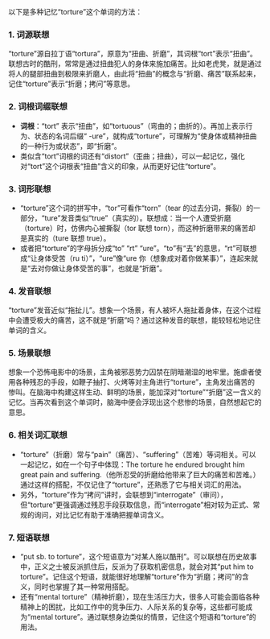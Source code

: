 以下是多种记忆“torture”这个单词的方法：

### 1. 词源联想
“torture”源自拉丁语“tortura”，原意为“扭曲、折磨”，其词根“tort”表示“扭曲”。联想古时的酷刑，常常是通过扭曲犯人的身体来施加痛苦。比如老虎凳，就是通过将人的腿部扭曲到极限来折磨人，由此将“扭曲”的概念与“折磨、痛苦”联系起来，记住“torture”表示“折磨；拷问”等意思。

### 2. 词根词缀联想
 - **词根**：“tort” 表示“扭曲”，如“tortuous”（弯曲的；曲折的）。再加上表示行为、状态的名词后缀“ -ure”，就构成“torture”，可理解为“使身体或精神扭曲的一种行为或状态”，即“折磨”。
 - 类似含“tort”词根的词还有“distort”（歪曲；扭曲），可以一起记忆，强化对“tort”这个词根表“扭曲”含义的印象，从而更好记住“torture”。

### 3. 词形联想
 - “torture”这个词的拼写中，“tor”可看作“torn”（tear 的过去分词，撕裂）的一部分，“ture”发音类似“true”（真实的）。联想成：当一个人遭受折磨（torture）时，仿佛内心被撕裂（tor 联想 torn），而这种折磨带来的痛苦却是真实的（ture 联想 true）。
 - 或者把“torture”的字母拆分成“to” “rt” “ure”。“to”有“去”的意思，“rt”可联想成“让身体受苦（ru ti）”，“ure”像“ure 你（想象成对着你做某事）”，连起来就是“去对你做让身体受苦的事”，也就是“折磨”。

### 4. 发音联想
“torture”发音近似“拖扯儿”。想象一个场景，有人被坏人拖扯着身体，在这个过程中会遭受极大的痛苦，这不就是“折磨”吗？通过这种发音的联想，能较轻松地记住单词的含义。

### 5. 场景联想
想象一个恐怖电影中的场景，主角被邪恶势力囚禁在阴暗潮湿的地牢里。施虐者使用各种残忍的手段，如鞭子抽打、火烤等对主角进行“torture”，主角发出痛苦的惨叫。在脑海中构建这样生动、鲜明的场景，能加深对“torture”“折磨”这一含义的记忆。当再次看到这个单词时，脑海中便会浮现出这个悲惨的场景，自然想起它的意思。

### 6. 相关词汇联想
 - “torture”（折磨）常与“pain”（痛苦）、“suffering”（苦难）等词相关。可以一起记忆，如在一个句子中体现：The torture he endured brought him great pain and suffering.（他所忍受的折磨给他带来了巨大的痛苦和苦难。）通过这样的搭配，不仅记住了“torture”，还熟悉了它与相关词汇的用法。
 - 另外，“torture”作为“拷问”讲时，会联想到“interrogate”（审问），但“torture”更强调通过残忍手段获取信息，而“interrogate”相对较为正式、常规的询问，对比记忆有助于准确把握单词含义。

### 7. 短语联想
 - “put sb. to torture”，这个短语意为“对某人施以酷刑”。可以联想在历史故事中，正义之士被反派抓住后，反派为了获取机密信息，就会对其“put him to torture”。记住这个短语，就能很好地理解“torture”作为“折磨；拷问”的含义，同时也掌握了其一种常用搭配。 
 - 还有“mental torture”（精神折磨），现在生活压力大，很多人可能会面临各种精神上的困扰，比如工作中的竞争压力、人际关系的复杂等，这些都可能成为“mental torture”。通过联想身边类似的情景，记住这个短语和“torture”的用法。 